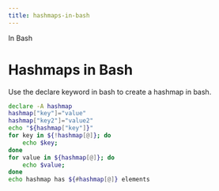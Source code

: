 ```yaml
---
title: hashmaps-in-bash
---
```


In Bash

# Hashmaps in Bash

Use the declare keyword in bash to create a hashmap in bash.

```sh
declare -A hashmap
hashmap["key"]="value"
hashmap["key2"]="value2"
echo "${hashmap["key"]}"
for key in ${!hashmap[@]}; do
    echo $key;
done
for value in ${hashmap[@]}; do
    echo $value;
done
echo hashmap has ${#hashmap[@]} elements
```
